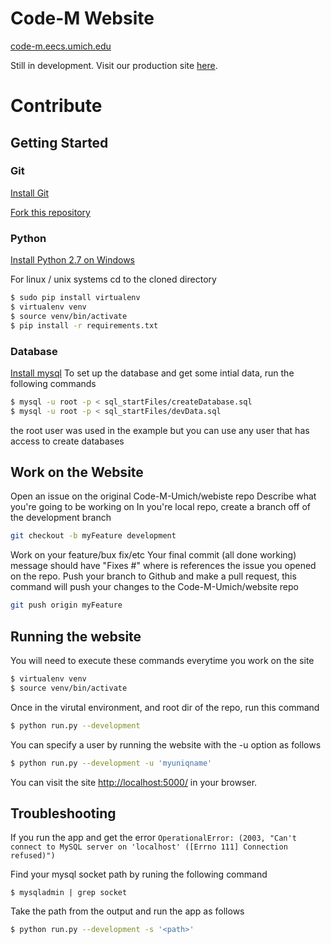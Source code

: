 # Code-M Website
[code-m.eecs.umich.edu](https://code-m.eecs.umich.edu)

Still in development. Visit our production site [here](https://web.eecs.umich.edu/~cseschol).

# Contribute

## Getting Started

### Git
[Install Git](https://git-scm.com/book/en/v2/Getting-Started-Installing-Git)

[Fork this repository](https://help.github.com/articles/fork-a-repo/)

### Python
[Install Python 2.7 on Windows](https://www.python.org/downloads/windows/)

For linux / unix systems
cd to the cloned directory
```bash
$ sudo pip install virtualenv
$ virtualenv venv
$ source venv/bin/activate
$ pip install -r requirements.txt 
```
### Database
[Install mysql]()
To set up the database and get some intial data, run the following commands
```bash
$ mysql -u root -p < sql_startFiles/createDatabase.sql
$ mysql -u root -p < sql_startFiles/devData.sql
```
the root user was used in the example but you can use any user that has access to create databases

## Work on the Website
Open an issue on the original Code-M-Umich/webiste repo
Describe what you're going to be working on
In you're local repo, create a branch off of the development branch
```bash
git checkout -b myFeature development
```
Work on your feature/bux fix/etc
Your final commit (all done working) message should have "Fixes #<issue-number>" where <issue-number> is references the issue you opened on the repo.
Push your branch to Github and make a pull request, this command will push your changes to the Code-M-Umich/website repo
```bash
git push origin myFeature
```


## Running the website
You will need to execute these commands everytime you work on the site
```bash
$ virtualenv venv
$ source venv/bin/activate
```
Once in the virutal environment, and root dir of the repo, run this command
```bash
$ python run.py --development
```
You can specify a user by running the website with the -u option as follows
```bash
$ python run.py --development -u 'myuniqname'
```
You can visit the site [http://localhost:5000/](http://localhost:5000/) in your browser.


## Troubleshooting
If you run the app and get the error
`OperationalError: (2003, "Can't connect to MySQL server on 'localhost' ([Errno 111] Connection refused)")`

Find your mysql socket path by runing the following command

`$ mysqladmin | grep socket`

Take the path from the output and run the app as follows
```bash
$ python run.py --development -s '<path>'
```